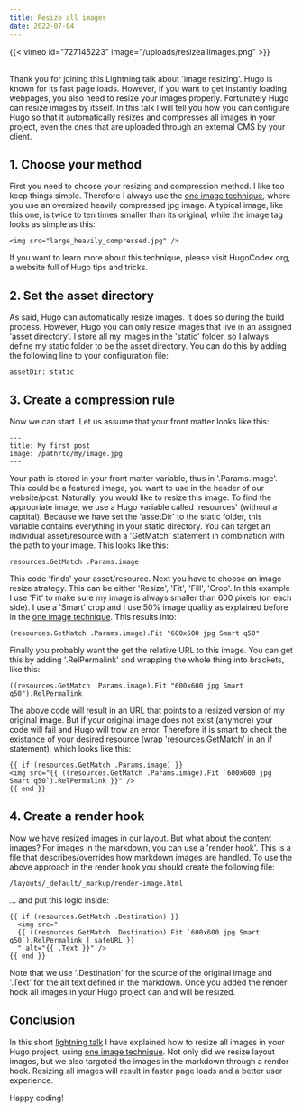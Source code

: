 ```yaml
---
title: Resize all images
date: 2022-07-04
---
```


{{< vimeo id="727145223" image="/uploads/resizeallimages.png" >}}

&nbsp;  
Thank you for joining this Lightning talk about 'image resizing'. Hugo is known for its fast page loads. However, if you want to get instantly loading webpages, you also need to resize your images properly. Fortunately Hugo can resize images by itsself. In this talk I will tell you how you can configure Hugo so that it automatically resizes and compresses all images in your project, even the ones that are uploaded through an external CMS by your client. 

## 1. Choose your method

First you need to choose your resizing and compression method. I like too keep things simple. Therefore I always use the [one image technique](/blog/image-compression-for-the-lazy), where you use an oversized heavily compressed jpg image. A typical image, like this one, is twice to ten times smaller than its original, while the image tag looks as simple as this:

```
<img src="large_heavily_compressed.jpg" />
```

If you want to learn more about this technique, please visit HugoCodex.org, a website full of Hugo tips and tricks.

## 2. Set the asset directory

As said, Hugo can automatically resize images. It does so during the build process. However, Hugo you can only resize images that live in an assigned 'asset directory'. I store all my images in the 'static' folder, so I always define my static folder to be the asset directory. You can do this by adding the following line to your configuration file:

```
assetDir: static
```

## 3. Create a compression rule

Now we can start. Let us assume that your front matter looks like this:

```
---
title: My first post
image: /path/to/my/image.jpg
---
```

Your path is stored in your front matter variable, thus in '.Params.image'. This could be a featured image, you want to use in the header of our website/post. Naturally, you would like to resize this image. To find the appropriate image, we use a Hugo variable called 'resources' (without a captital). Because we have set the 'assetDir' to the static folder, this variable contains everything in your static directory. You can target an individual asset/resource with a 'GetMatch' statement in combination with the path to your image. This looks like this:

```
resources.GetMatch .Params.image
```

This code 'finds' your asset/resource. Next you have to choose an image resize strategy. This can be either 'Resize', 'Fit', 'Fill', 'Crop'. In this example I use 'Fit' to make sure my image is always smaller than 600 pixels (on each side). I use a 'Smart' crop and I use 50% image quality as explained before in the [one image technique](/blog/image-compression-for-the-lazy). This results into:

```
(resources.GetMatch .Params.image).Fit "600x600 jpg Smart q50"
```

Finally you probably want the get the relative URL to this image. You can get this by adding '.RelPermalink' and wrapping the whole thing into brackets, like this:

```
((resources.GetMatch .Params.image).Fit "600x600 jpg Smart q50").RelPermalink
```

The above code will result in an URL that points to a resized version of my original image. But if your original image does not exist (anymore) your code will fail and Hugo will trow an error. Therefore it is smart to check the existance of your desired resource (wrap 'resources.GetMatch' in an if statement), which looks like this:

```
{{ if (resources.GetMatch .Params.image) }}
<img src="{{ ((resources.GetMatch .Params.image).Fit `600x600 jpg Smart q50`).RelPermalink }}" />
{{ end }}
```

## 4. Create a render hook

Now we have resized images in our layout. But what about the content images? For images in the markdown, you can use a 'render hook'. This is a file that describes/overrides how markdown images are handled. To use the above approach in the render hook you should create the following file:

```
/layouts/_default/_markup/render-image.html
```

... and put this logic inside:

```
{{ if (resources.GetMatch .Destination) }}
  <img src="
  {{ ((resources.GetMatch .Destination).Fit `600x600 jpg Smart q50`).RelPermalink | safeURL }}
  " alt="{{ .Text }}" />
{{ end }}
```

Note that we use '.Destination' for the source of the original image and '.Text' for the alt text defined in the markdown. Once you added the render hook all images in your Hugo project can and will be resized.

## Conclusion

In this short [lightning talk](https://hugoconf.io/) I have explained how to resize all images in your Hugo project, using [one image technique](/blog/image-compression-for-the-lazy/). Not only did we resize layout images, but we also targeted the images in the markdown through a render hook. Resizing all images will result in faster page loads and a better user experience.

Happy coding!